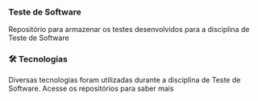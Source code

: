 ### Teste de Software
Repositório para armazenar os testes desenvolvidos para a disciplina de Teste de Software

### 🛠 Tecnologias
Diversas tecnologias foram utilizadas durante a disciplina de Teste de Software. Acesse os repositórios para saber mais
